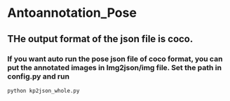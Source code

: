 # Antoannotation_Pose



## THe output format of the json file is coco.

### If you want auto run the pose json file of coco format, you can put the annotated images in Img2json/img file. Set the path in config.py and run

    python kp2json_whole.py

  
